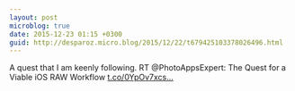 ```yaml
---
layout: post
microblog: true
date: 2015-12-23 01:15 +0300
guid: http://desparoz.micro.blog/2015/12/22/t679425103378026496.html
---
```

A quest that I am keenly following. RT @PhotoAppsExpert: The Quest for a Viable iOS RAW Workflow [t.co/0YpOv7xcs...](https://t.co/0YpOv7xcsL)
